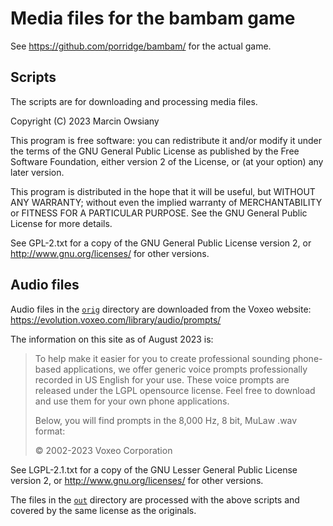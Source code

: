 # Media files for the bambam game

See https://github.com/porridge/bambam/ for the actual game.

## Scripts

The scripts are for downloading and processing media files.

Copyright (C) 2023 Marcin Owsiany

This program is free software: you can redistribute it and/or modify
it under the terms of the GNU General Public License as published by
the Free Software Foundation, either version 2 of the License, or
(at your option) any later version.

This program is distributed in the hope that it will be useful,
but WITHOUT ANY WARRANTY; without even the implied warranty of
MERCHANTABILITY or FITNESS FOR A PARTICULAR PURPOSE.  See the
GNU General Public License for more details.

See GPL-2.txt for a copy of the GNU General Public License version 2,
or http://www.gnu.org/licenses/ for other versions.

## Audio files

Audio files in the [`orig`](orig/) directory are downloaded from the Voxeo
website: https://evolution.voxeo.com/library/audio/prompts/

The information on this site as of August 2023 is:

> To help make it easier for you to create professional sounding phone-based
> applications, we offer generic voice prompts professionally recorded in US
> English for your use. These voice prompts are released under the LGPL
> opensource license. Feel free to download and use them for your own phone
> applications.
> 
> Below, you will find prompts in the 8,000 Hz, 8 bit, MuLaw .wav format:
>
> © 2002-2023 Voxeo Corporation 

See LGPL-2.1.txt for a copy of the GNU Lesser General Public License version 2,
or http://www.gnu.org/licenses/ for other versions.

The files in the [`out`](out/) directory are processed with the above scripts
and covered by the same license as the originals.

